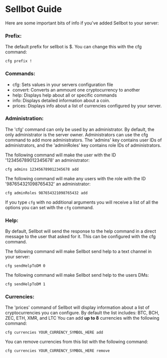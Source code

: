 # Sellbot Guide

Here are some important bits of info if you've added Sellbot to your server:
### Prefix:
The default prefix for sellbot is $. You can change this with the cfg command:
```
cfg prefix !
```

### Commands:
* cfg: Sets values in your servers configuration file
* convert: Converts an ammount one cryptocurrency to another
* help: Displays help about all or specific commands
* info: Displays detailed information about a coin.
* prices: Displays info about a list of currencies configured by your server.

### Administration:
The 'cfg' command can only be used by an administrator. By default, the only administrator is the server owner. Administrators can use the cfg command to add more administrators. The 'admins' key contains user IDs of administrators, and the 'adminRoles' key contains role IDs of administrators.

The following command will make the user with the ID '123456789012345678' an administrator:
```
cfg admins 123456789012345678 add
```

The following command will make any users with the role with the ID '987654321098765432' an administrator:
```
cfg adminRoles 987654321098765432 add
```

If you type `cfg` with no additional arguments you will receive a list of all the options you can set with the `cfg` command.

### Help:
By default, Sellbot will send the response to the help command in a direct message to the user that asked for it. This can be configured with the cfg command.

The following command will make Sellbot send help to a text channel in your server:
```
cfg sendHelpToDM 0
```

The following command will make Sellbot send help to the users DMs:
```
cfg sendHelpToDM 1
```

### Currencies:
The 'prices' command of Sellbot will display information about a list of cryptocurrencies you can configure.
By default the list includes: BTC, BCH, ZEC, ETH, XMR, and LTC
You can add **up to 8** currencies with the following command:
```
cfg currencies YOUR_CURRENCY_SYMBOL_HERE add
```

You can remove currencies from this list with the following command:
```
cfg currencies YOUR_CURRENCY_SYMBOL_HERE remove
```
